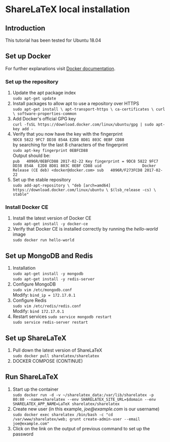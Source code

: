 # ShareLaTeX local installation
## Introduction
This tutorial has been tested for Ubuntu 18.04


## Set up Docker
For further explanations visit [Docker documentation](https://docs.docker.com/install/linux/docker-ce/ubuntu/).

### Set up the repository
1. Update the apt package index  
`sudo apt-get update`
2. Install packages to allow apt to use a repository over HTTPS  
`sudo apt-get install \
apt-transport-https \
ca-certificates \
curl \
software-properties-common`
3. Add Docker's official GPG key  
`curl -fsSL https://download.docker.com/linux/ubuntu/gpg | sudo apt-key add -`
4. Verify that you now have the key with the fingerprint  
`9DC8 5822 9FC7 DD38 854A E2D8 8D81 803C 0EBF CD88`  
by searching for the last 8 characters of the fingerprint  
`sudo apt-key fingerprint 0EBFCD88`  
Output should be:  
`pub   4096R/0EBFCD88 2017-02-22
Key fingerprint = 9DC8 5822 9FC7 DD38 854A  E2D8 8D81 803C 0EBF CD88
uid                  Docker Release (CE deb) <docker@docker.com>
sub   4096R/F273FCD8 2017-02-22`
5. Set up the stable repository  
`sudo add-apt-repository \
"deb [arch=amd64] https://download.docker.com/linux/ubuntu \
$(lsb_release -cs) \
stable"`

### Install Docker CE
1. Install the latest version of Docker CE  
`sudo apt-get install -y docker-ce`
2. Verify that Docker CE is installed correctly by running the _hello-world_ image  
`sudo docker run hello-world`


## Set up MongoDB and Redis
1. Installation  
`sudo apt-get install -y mongodb`  
`sudo apt-get install -y redis-server`
2. Configure MongoDB  
`sudo vim /etc/mongodb.conf`  
Modify: `bind_ip = 172.17.0.1`
3. Configure Redis  
`sudo vim /etc/redis/redis.conf`  
Modify: `bind 172.17.0.1`
4. Restart services
`sudo service mongodb restart`  
`sudo service redis-server restart`

## Set up ShareLaTeX
1. Pull down the latest version of ShareLaTeX  
`sudo docker pull sharelatex/sharelatex`
2. DOCKER COMPOSE (CONTINUE)


## Run ShareLaTeX
1. Start up the container  
`sudo docker run -d -v ~/sharelatex_data:/var/lib/sharelatex -p 80:80 --name=sharelatex --env SHARELATEX_SITE_URL=$domain --env SHARELATEX_APP_NAME=LaTeX sharelatex/sharelatex`
2. Create new user (in this example, _joe@example.com_ is our username)  
`sudo docker exec sharelatex /bin/bash -c "cd /var/www/sharelatex/web; grunt create-admin-user --email joe@example.com"`
3. Click on the link on the output of previous command to set up the password
